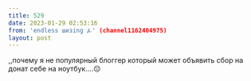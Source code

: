 ```yaml
---
title: 529
date: 2023-01-29 02:53:16
from: 'endless шизing ⍼' (channel1162404975)
layout: post
---
```


,,почему я не популярный блоггер который может объявить сбор на донат себе на ноутбук....😔
